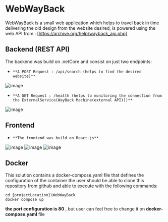# WebWayBack

WebWayBack is a small web application which helps to travel back in time delivering the old design from the website desired, is powered using the web API from :
[https://archive.org/help/wayback_api.php]

## Backend (REST API)
The backend was build on .netCore and consist on just two endpoints:

- `**A POST Request : /api/search (helps to find the desired website)**`

![image](https://user-images.githubusercontent.com/24325283/207930589-19678306-3239-4fe9-a314-70aa5d6564be.png)


- `**A GET Request : /health (helps to monitoring the connection from the ExternalService(WayBack Machine(external API)))**`

![image](https://user-images.githubusercontent.com/24325283/207930198-3aaa62ac-d5d4-48c9-8770-0a893c309325.png)


## Frontend 
- `**The frontend was build on React.js**`

![image](https://user-images.githubusercontent.com/24325283/207927790-773cb36c-3da8-48a5-bcfa-7abdc410813f.png)
![image](https://user-images.githubusercontent.com/24325283/207929656-0bd0ebd2-e0d2-4cc8-b5ad-02a5920440a1.png)
![image](https://user-images.githubusercontent.com/24325283/207929843-7c277373-dc8f-462e-a1a0-017a37b3e076.png)



## Docker

This solution contains a docker-compose.yaml file that defines the configuration of the container 
the user should be able to clone this repository from github and able to execute with the following commands:

`````````````````
cd {projectLocation}\WebWayBack
docker compose up
`````````````````

**the port configuration is 80** , but user can feel  free to change it on  **docker-compose.yaml** file 
